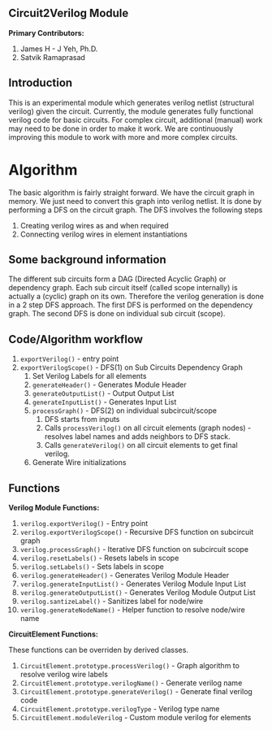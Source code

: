 ## Circuit2Verilog Module

**Primary Contributors:**

1. James H - J Yeh, Ph.D.
2. Satvik Ramaprasad

## Introduction

This is an experimental module which generates verilog netlist (structural
verilog) given the circuit. Currently, the module generates fully functional
verilog code for basic circuits. For complex circuit, additional (manual) work
may need to be done in order to make it work. We are continuously improving this
module to work with more and more complex circuits.


# Algorithm

The basic algorithm is fairly straight forward. We have the circuit graph in
memory. We just need to convert this graph into verilog netlist. It is done by
performing a DFS on the circuit graph. The DFS involves the following steps
1. Creating verilog wires as and when required
2. Connecting verilog wires in element instantiations

## Some background information
The different sub circuits form a DAG (Directed Acyclic Graph) or dependency
graph. Each sub circuit itself (called scope internally) is actually a (cyclic)
graph on its own. Therefore the verilog generation is done in a 2 step DFS
approach. The first DFS is performed on the dependency graph. The second DFS is
done on individual sub circuit (scope).

## Code/Algorithm workflow

1. `exportVerilog()` - entry point
2. `exportVerilogScope()` - DFS(1) on Sub Circuits Dependency Graph
    1. Set Verilog Labels for all elements
    2. `generateHeader()` - Generates Module Header
    3. `generateOutputList()` - Output Output List
    4. `generateInputList()` - Generates Input List
    5. `processGraph()` -  DFS(2) on individual subcircuit/scope
        1. DFS starts from inputs
        2. Calls `processVerilog()` on all circuit elements (graph nodes) - resolves label names and adds neighbors to DFS stack.
        3. Calls `generateVerilog()` on all circuit elements to get final verilog.
    6. Generate Wire initializations


## Functions
**Verilog Module Functions:**
1. `verilog.exportVerilog()` - Entry point
1. `verilog.exportVerilogScope()` - Recursive DFS function on subcircuit graph
1. `verilog.processGraph()` - Iterative DFS function on subcircuit scope
1. `verilog.resetLabels()` - Resets labels in scope
1. `verilog.setLabels()` - Sets labels in scope
1. `verilog.generateHeader()` - Generates Verilog Module Header
1. `verilog.generateInputList()` - Generates Verilog Module Input List
1. `verilog.generateOutputList()` - Generates Verilog Module Output List
1. `verilog.santizeLabel()` - Sanitizes label for node/wire
1. `verilog.generateNodeName()` - Helper function to resolve node/wire name

**CircuitElement Functions:**

These functions can be overriden by derived classes.

1. `CircuitElement.prototype.processVerilog()` - Graph algorithm to resolve verilog wire labels
1. `CircuitElement.prototype.verilogName()` - Generate verilog name
1. `CircuitElement.prototype.generateVerilog()` - Generate final verilog code
1. `CircuitElement.prototype.verilogType` - Verilog type name
1. `CircuitElement.moduleVerilog` - Custom module verilog for elements